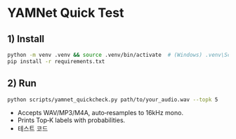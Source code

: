 # YAMNet Quick Test

## 1) Install
```bash
python -m venv .venv && source .venv/bin/activate  # (Windows) .venv\Scripts\activate
pip install -r requirements.txt
```

## 2) Run
```bash
python scripts/yamnet_quickcheck.py path/to/your_audio.wav --topk 5
```

- Accepts WAV/MP3/M4A, auto‑resamples to 16kHz mono.
- Prints Top‑K labels with probabilities.
- 테스트 코드